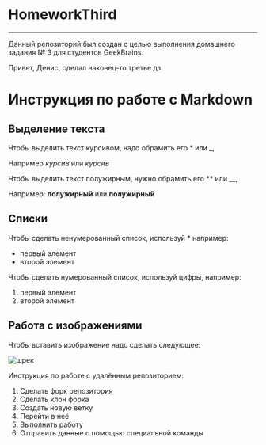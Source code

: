 # HomeworkThird

---

Данный репозиторий был создан с целью выполнения домашнего задания № 3 для студентов GeekBrains.

Привет, Денис, сделал наконец-то третье дз

# Инструкция по работе с Markdown

## Выделение текста
Чтобы выделить текст курсивом, надо обрамить его * или _, 

Например *курсив* или _курсив_

Чтобы выделить текст полужирным, нужно обрамить его ** или __, 

Например: **полужирный** или __полужирный__


## Списки
Чтобы сделать ненумерованный список, используй *
например:
* первый элемент
* второй элемент

Чтобы сделать нумерованный список, используй цифры, например:
1. первый элемент
2. второй элемент


## Работа с изображениями
Чтобы вставить изображение надо сделать следующее:

![шрек](Шрек.jpg)

Инструкция по работе с удалённым репозиторием:
1. Сделать форк репозитория
2. Сделать клон форка
3. Создать новую ветку
4. Перейти в неё
5. Выполнить работу
6. Отправить данные с помощью специальной команды